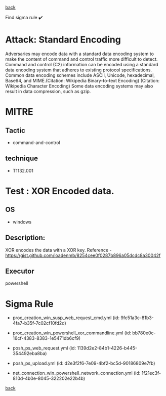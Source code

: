 
[back](../index.md)

Find sigma rule :heavy_check_mark: 

# Attack: Standard Encoding 

Adversaries may encode data with a standard data encoding system to make the content of command and control traffic more difficult to detect. Command and control (C2) information can be encoded using a standard data encoding system that adheres to existing protocol specifications. Common data encoding schemes include ASCII, Unicode, hexadecimal, Base64, and MIME.(Citation: Wikipedia Binary-to-text Encoding) (Citation: Wikipedia Character Encoding) Some data encoding systems may also result in data compression, such as gzip.

# MITRE
## Tactic
  - command-and-control


## technique
  - T1132.001


# Test : XOR Encoded data.
## OS
  - windows


## Description:
XOR encodes the data with a XOR key.
Reference - https://gist.github.com/loadenmb/8254cee0f0287b896a05dcdc8a30042f


## Executor
powershell

# Sigma Rule
 - proc_creation_win_susp_web_request_cmd.yml (id: 9fc51a3c-81b3-4fa7-b35f-7c02cf10fd2d)

 - proc_creation_win_powershell_xor_commandline.yml (id: bb780e0c-16cf-4383-8383-1e5471db6cf9)

 - posh_ps_web_request.yml (id: 1139d2e2-84b1-4226-b445-354492eba8ba)

 - posh_ps_upload.yml (id: d2e3f2f6-7e09-4bf2-bc5d-90186809e7fb)

 - net_connection_win_powershell_network_connection.yml (id: 1f21ec3f-810d-4b0e-8045-322202e22b4b)



[back](../index.md)
